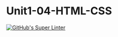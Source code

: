 # Unit1-04-HTML-CSS
[![GitHub's Super Linter](https://github.com/ICS20-Programming-BenT/Unit1-04-HTML-CSS/workflows/GitHub's%20Super%20Linter/badge.svg)](https://github.com/ICS20-Programming-BenT/Unit1-04-HTML-CSS/actions)